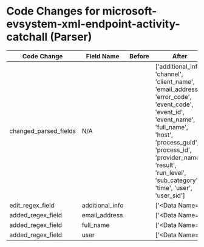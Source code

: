 # Code Changes for microsoft-evsystem-xml-endpoint-activity-catchall (Parser)

| Code Change | Field Name | Before | After |
|-------------|------------|--------|-------|
| changed_parsed_fields | N/A |  | ['additional_info', 'channel', 'client_name', 'email_address', 'error_code', 'event_code', 'event_id', 'event_name', 'full_name', 'host', 'process_guid', 'process_id', 'provider_name', 'result', 'run_level', 'sub_category', 'time', 'user', 'user_sid'] |
| edit_regex_field | additional_info |  | ['<Data Name=(\'|")Subject(\'|")>({additional_info}[^<]+?)\s*<', '<Data>({additional_info}[^<]+)<'] |
| added_regex_field | email_address |  | ['<Data Name=(\'|")AccountName(\'|")>(({email_address}([A-Za-z0-9]+[!#$%&\'+-\/=?^_`~])*[A-Za-z0-9]+@[^\]\s"\\,\|<]+\.[^\]\s"\\,\|<]+)|({user}[\w\.\-\!\#\^\~]{1,40}\$?)|({full_name}[^<]+))<'] |
| added_regex_field | full_name |  | ['<Data Name=(\'|")AccountName(\'|")>(({email_address}([A-Za-z0-9]+[!#$%&\'+-\/=?^_`~])*[A-Za-z0-9]+@[^\]\s"\\,\|<]+\.[^\]\s"\\,\|<]+)|({user}[\w\.\-\!\#\^\~]{1,40}\$?)|({full_name}[^<]+))<'] |
| added_regex_field | user |  | ['<Data Name=(\'|")AccountName(\'|")>(({email_address}([A-Za-z0-9]+[!#$%&\'+-\/=?^_`~])*[A-Za-z0-9]+@[^\]\s"\\,\|<]+\.[^\]\s"\\,\|<]+)|({user}[\w\.\-\!\#\^\~]{1,40}\$?)|({full_name}[^<]+))<'] |